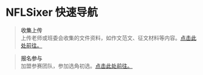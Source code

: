 #  NFLSixer 快速导航

> **收集上传**	
> 上传老师或班委会收集的文件资料，如作文范文、征文材料等内容。[点击此处前往。][1]

> **报名参与**	
> 加盟参赛团队，参加选角初选。[点击此处前往。][2]

[1]:	https://nflsixer.top/#/studytools/contentupload
[2]:	https://nflsixer.top/#/studytools/enrollment